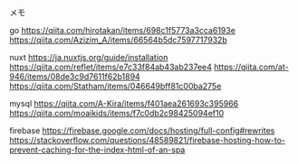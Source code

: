 メモ

go
https://qiita.com/hirotakan/items/698c1f5773a3cca6193e
https://qiita.com/Azizim_A/items/66564b5dc7597717932b

nuxt
https://ja.nuxtjs.org/guide/installation
https://qiita.com/reflet/items/e7c33f84ab43ab237ee4
https://qiita.com/at-946/items/08de3c9d7611f62b1894
https://qiita.com/Statham/items/046649bff81c00ba275e

mysql
https://qiita.com/A-Kira/items/f401aea261693c395966
https://qiita.com/moaikids/items/f7c0db2c98425094ef10

firebase
https://firebase.google.com/docs/hosting/full-config#rewrites
https://stackoverflow.com/questions/48589821/firebase-hosting-how-to-prevent-caching-for-the-index-html-of-an-spa
